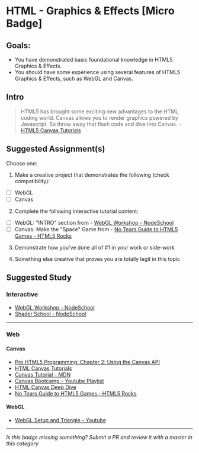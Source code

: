 HTML - Graphics & Effects [Micro Badge]
=======================================


Goals:
------

- You have demonstrated basic foundational knowledge in HTML5 Graphics & Effects.
- You should have some experience using several features of HTML5 Graphics & Effects, such as WebGL and Canvas.


Intro
-----

> HTML5 has brought some exciting new advantages to the HTML coding world. Canvas allows you to render graphics powered by Javascript. So throw away that flash code and dive into Canvas.  - [HTML5 Canvas Tutorials](http://www.html5canvastutorials.com/)


Suggested Assignment(s)
-----------------------

Choose one:

1) Make a creative project that demonstrates the following (check compatibility):  
- [ ] WebGL
- [ ] Canvas

2) Complete the following interactive tutorial content:
- [ ] WebGL: "INTRO" section from - [WebGL Workshop - NodeSchool](https://github.com/stackgl/webgl-workshop)
- [ ] Canvas: Make the "Space" Game from - [No Tears Guide to HTML5 Games - HTML5 Rocks](http://www.html5rocks.com/en/tutorials/canvas/notearsgame/)
 
3) Demonstrate how you've done all of #1 in your work or side-work

4) Something else creative that proves you are totally legit in this topic


Suggested Study
---------------

### Interactive

- [WebGL Workshop - NodeSchool](https://github.com/stackgl/webgl-workshop)
- [Shader School - NodeSchool](https://github.com/stackgl/shader-school)


-----


### Web 

#### Canvas

  - [Pro HTML5 Programming: Chapter 2: Using the Canvas API](http://apress.jensimmons.com/v5/pro-html5-programming/ch2.html)
  - [HTML Canvas Tutorials](http://www.html5canvastutorials.com/)
  - [Canvas Tutorial - MDN](https://developer.mozilla.org/en-US/docs/Web/API/Canvas_API/Tutorial?redirectlocale=en-US&re-assessingedirectslug=Canvas_tutorial)
  - [Canvas Bootcamp - Youtube Playlist](https://www.youtube.com/playlist?list=PLlkGN-8wjPHWYT_00xdUibDPfHZ3Zm8i3)
  - [HTML Canvas Deep Dive](http://joshondesign.com/p/books/canvasdeepdive/toc.html)
  - [No Tears Guide to HTML5 Games - HTML5 Rocks](http://www.html5rocks.com/en/tutorials/canvas/notearsgame/)

#### WebGL

  - [WebGL Setup and Triangle - Youtube](https://www.youtube.com/watch?v=kB0ZVUrI4Aw)


-----

*Is this badge missing something? Submit a PR and review it with a master in this category*
